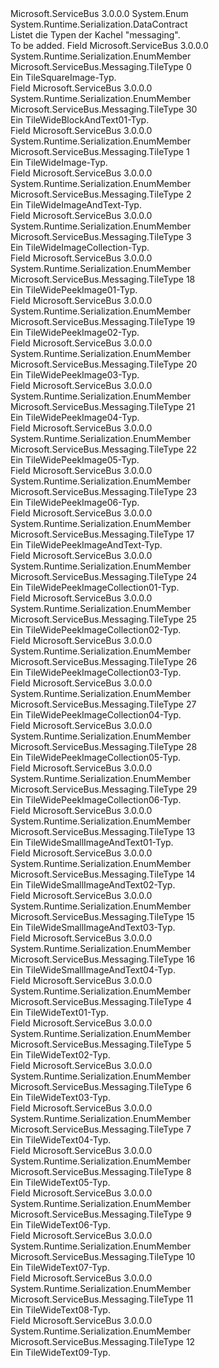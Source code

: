 <Type Name="TileType" FullName="Microsoft.ServiceBus.Messaging.TileType">
  <TypeSignature Language="C#" Value="public enum TileType" />
  <TypeSignature Language="ILAsm" Value=".class public auto ansi sealed TileType extends System.Enum" />
  <TypeSignature Language="DocId" Value="T:Microsoft.ServiceBus.Messaging.TileType" />
  <TypeSignature Language="VB.NET" Value="Public Enum TileType" />
  <TypeSignature Language="F#" Value="type TileType = " />
  <AssemblyInfo>
    <AssemblyName>Microsoft.ServiceBus</AssemblyName>
    <AssemblyVersion>3.0.0.0</AssemblyVersion>
  </AssemblyInfo>
  <Base>
    <BaseTypeName>System.Enum</BaseTypeName>
  </Base>
  <Attributes>
    <Attribute>
      <AttributeName>System.Runtime.Serialization.DataContract</AttributeName>
    </Attribute>
  </Attributes>
  <Docs>
    <summary>Listet die Typen der Kachel "messaging".</summary>
    <remarks>To be added.</remarks>
  </Docs>
  <Members>
    <Member MemberName="TileSquareImage">
      <MemberSignature Language="C#" Value="TileSquareImage" />
      <MemberSignature Language="ILAsm" Value=".field public static literal valuetype Microsoft.ServiceBus.Messaging.TileType TileSquareImage = int32(0)" />
      <MemberSignature Language="DocId" Value="F:Microsoft.ServiceBus.Messaging.TileType.TileSquareImage" />
      <MemberSignature Language="VB.NET" Value="TileSquareImage" />
      <MemberSignature Language="F#" Value="TileSquareImage = 0" Usage="Microsoft.ServiceBus.Messaging.TileType.TileSquareImage" />
      <MemberType>Field</MemberType>
      <AssemblyInfo>
        <AssemblyName>Microsoft.ServiceBus</AssemblyName>
        <AssemblyVersion>3.0.0.0</AssemblyVersion>
      </AssemblyInfo>
      <Attributes>
        <Attribute>
          <AttributeName>System.Runtime.Serialization.EnumMember</AttributeName>
        </Attribute>
      </Attributes>
      <ReturnValue>
        <ReturnType>Microsoft.ServiceBus.Messaging.TileType</ReturnType>
      </ReturnValue>
      <MemberValue>0</MemberValue>
      <Docs>
        <summary>Ein TileSquareImage-Typ.</summary>
      </Docs>
    </Member>
    <Member MemberName="TileWideBlockAndText01">
      <MemberSignature Language="C#" Value="TileWideBlockAndText01" />
      <MemberSignature Language="ILAsm" Value=".field public static literal valuetype Microsoft.ServiceBus.Messaging.TileType TileWideBlockAndText01 = int32(30)" />
      <MemberSignature Language="DocId" Value="F:Microsoft.ServiceBus.Messaging.TileType.TileWideBlockAndText01" />
      <MemberSignature Language="VB.NET" Value="TileWideBlockAndText01" />
      <MemberSignature Language="F#" Value="TileWideBlockAndText01 = 30" Usage="Microsoft.ServiceBus.Messaging.TileType.TileWideBlockAndText01" />
      <MemberType>Field</MemberType>
      <AssemblyInfo>
        <AssemblyName>Microsoft.ServiceBus</AssemblyName>
        <AssemblyVersion>3.0.0.0</AssemblyVersion>
      </AssemblyInfo>
      <Attributes>
        <Attribute>
          <AttributeName>System.Runtime.Serialization.EnumMember</AttributeName>
        </Attribute>
      </Attributes>
      <ReturnValue>
        <ReturnType>Microsoft.ServiceBus.Messaging.TileType</ReturnType>
      </ReturnValue>
      <MemberValue>30</MemberValue>
      <Docs>
        <summary>Ein TileWideBlockAndText01-Typ.</summary>
      </Docs>
    </Member>
    <Member MemberName="TileWideImage">
      <MemberSignature Language="C#" Value="TileWideImage" />
      <MemberSignature Language="ILAsm" Value=".field public static literal valuetype Microsoft.ServiceBus.Messaging.TileType TileWideImage = int32(1)" />
      <MemberSignature Language="DocId" Value="F:Microsoft.ServiceBus.Messaging.TileType.TileWideImage" />
      <MemberSignature Language="VB.NET" Value="TileWideImage" />
      <MemberSignature Language="F#" Value="TileWideImage = 1" Usage="Microsoft.ServiceBus.Messaging.TileType.TileWideImage" />
      <MemberType>Field</MemberType>
      <AssemblyInfo>
        <AssemblyName>Microsoft.ServiceBus</AssemblyName>
        <AssemblyVersion>3.0.0.0</AssemblyVersion>
      </AssemblyInfo>
      <Attributes>
        <Attribute>
          <AttributeName>System.Runtime.Serialization.EnumMember</AttributeName>
        </Attribute>
      </Attributes>
      <ReturnValue>
        <ReturnType>Microsoft.ServiceBus.Messaging.TileType</ReturnType>
      </ReturnValue>
      <MemberValue>1</MemberValue>
      <Docs>
        <summary>Ein TileWideImage-Typ.</summary>
      </Docs>
    </Member>
    <Member MemberName="TileWideImageAndText">
      <MemberSignature Language="C#" Value="TileWideImageAndText" />
      <MemberSignature Language="ILAsm" Value=".field public static literal valuetype Microsoft.ServiceBus.Messaging.TileType TileWideImageAndText = int32(2)" />
      <MemberSignature Language="DocId" Value="F:Microsoft.ServiceBus.Messaging.TileType.TileWideImageAndText" />
      <MemberSignature Language="VB.NET" Value="TileWideImageAndText" />
      <MemberSignature Language="F#" Value="TileWideImageAndText = 2" Usage="Microsoft.ServiceBus.Messaging.TileType.TileWideImageAndText" />
      <MemberType>Field</MemberType>
      <AssemblyInfo>
        <AssemblyName>Microsoft.ServiceBus</AssemblyName>
        <AssemblyVersion>3.0.0.0</AssemblyVersion>
      </AssemblyInfo>
      <Attributes>
        <Attribute>
          <AttributeName>System.Runtime.Serialization.EnumMember</AttributeName>
        </Attribute>
      </Attributes>
      <ReturnValue>
        <ReturnType>Microsoft.ServiceBus.Messaging.TileType</ReturnType>
      </ReturnValue>
      <MemberValue>2</MemberValue>
      <Docs>
        <summary>Ein TileWideImageAndText-Typ.</summary>
      </Docs>
    </Member>
    <Member MemberName="TileWideImageCollection">
      <MemberSignature Language="C#" Value="TileWideImageCollection" />
      <MemberSignature Language="ILAsm" Value=".field public static literal valuetype Microsoft.ServiceBus.Messaging.TileType TileWideImageCollection = int32(3)" />
      <MemberSignature Language="DocId" Value="F:Microsoft.ServiceBus.Messaging.TileType.TileWideImageCollection" />
      <MemberSignature Language="VB.NET" Value="TileWideImageCollection" />
      <MemberSignature Language="F#" Value="TileWideImageCollection = 3" Usage="Microsoft.ServiceBus.Messaging.TileType.TileWideImageCollection" />
      <MemberType>Field</MemberType>
      <AssemblyInfo>
        <AssemblyName>Microsoft.ServiceBus</AssemblyName>
        <AssemblyVersion>3.0.0.0</AssemblyVersion>
      </AssemblyInfo>
      <Attributes>
        <Attribute>
          <AttributeName>System.Runtime.Serialization.EnumMember</AttributeName>
        </Attribute>
      </Attributes>
      <ReturnValue>
        <ReturnType>Microsoft.ServiceBus.Messaging.TileType</ReturnType>
      </ReturnValue>
      <MemberValue>3</MemberValue>
      <Docs>
        <summary>Ein TileWideImageCollection-Typ.</summary>
      </Docs>
    </Member>
    <Member MemberName="TileWidePeekImage01">
      <MemberSignature Language="C#" Value="TileWidePeekImage01" />
      <MemberSignature Language="ILAsm" Value=".field public static literal valuetype Microsoft.ServiceBus.Messaging.TileType TileWidePeekImage01 = int32(18)" />
      <MemberSignature Language="DocId" Value="F:Microsoft.ServiceBus.Messaging.TileType.TileWidePeekImage01" />
      <MemberSignature Language="VB.NET" Value="TileWidePeekImage01" />
      <MemberSignature Language="F#" Value="TileWidePeekImage01 = 18" Usage="Microsoft.ServiceBus.Messaging.TileType.TileWidePeekImage01" />
      <MemberType>Field</MemberType>
      <AssemblyInfo>
        <AssemblyName>Microsoft.ServiceBus</AssemblyName>
        <AssemblyVersion>3.0.0.0</AssemblyVersion>
      </AssemblyInfo>
      <Attributes>
        <Attribute>
          <AttributeName>System.Runtime.Serialization.EnumMember</AttributeName>
        </Attribute>
      </Attributes>
      <ReturnValue>
        <ReturnType>Microsoft.ServiceBus.Messaging.TileType</ReturnType>
      </ReturnValue>
      <MemberValue>18</MemberValue>
      <Docs>
        <summary>Ein TileWidePeekImage01-Typ.</summary>
      </Docs>
    </Member>
    <Member MemberName="TileWidePeekImage02">
      <MemberSignature Language="C#" Value="TileWidePeekImage02" />
      <MemberSignature Language="ILAsm" Value=".field public static literal valuetype Microsoft.ServiceBus.Messaging.TileType TileWidePeekImage02 = int32(19)" />
      <MemberSignature Language="DocId" Value="F:Microsoft.ServiceBus.Messaging.TileType.TileWidePeekImage02" />
      <MemberSignature Language="VB.NET" Value="TileWidePeekImage02" />
      <MemberSignature Language="F#" Value="TileWidePeekImage02 = 19" Usage="Microsoft.ServiceBus.Messaging.TileType.TileWidePeekImage02" />
      <MemberType>Field</MemberType>
      <AssemblyInfo>
        <AssemblyName>Microsoft.ServiceBus</AssemblyName>
        <AssemblyVersion>3.0.0.0</AssemblyVersion>
      </AssemblyInfo>
      <Attributes>
        <Attribute>
          <AttributeName>System.Runtime.Serialization.EnumMember</AttributeName>
        </Attribute>
      </Attributes>
      <ReturnValue>
        <ReturnType>Microsoft.ServiceBus.Messaging.TileType</ReturnType>
      </ReturnValue>
      <MemberValue>19</MemberValue>
      <Docs>
        <summary>Ein TileWidePeekImage02-Typ.</summary>
      </Docs>
    </Member>
    <Member MemberName="TileWidePeekImage03">
      <MemberSignature Language="C#" Value="TileWidePeekImage03" />
      <MemberSignature Language="ILAsm" Value=".field public static literal valuetype Microsoft.ServiceBus.Messaging.TileType TileWidePeekImage03 = int32(20)" />
      <MemberSignature Language="DocId" Value="F:Microsoft.ServiceBus.Messaging.TileType.TileWidePeekImage03" />
      <MemberSignature Language="VB.NET" Value="TileWidePeekImage03" />
      <MemberSignature Language="F#" Value="TileWidePeekImage03 = 20" Usage="Microsoft.ServiceBus.Messaging.TileType.TileWidePeekImage03" />
      <MemberType>Field</MemberType>
      <AssemblyInfo>
        <AssemblyName>Microsoft.ServiceBus</AssemblyName>
        <AssemblyVersion>3.0.0.0</AssemblyVersion>
      </AssemblyInfo>
      <Attributes>
        <Attribute>
          <AttributeName>System.Runtime.Serialization.EnumMember</AttributeName>
        </Attribute>
      </Attributes>
      <ReturnValue>
        <ReturnType>Microsoft.ServiceBus.Messaging.TileType</ReturnType>
      </ReturnValue>
      <MemberValue>20</MemberValue>
      <Docs>
        <summary>Ein TileWidePeekImage03-Typ.</summary>
      </Docs>
    </Member>
    <Member MemberName="TileWidePeekImage04">
      <MemberSignature Language="C#" Value="TileWidePeekImage04" />
      <MemberSignature Language="ILAsm" Value=".field public static literal valuetype Microsoft.ServiceBus.Messaging.TileType TileWidePeekImage04 = int32(21)" />
      <MemberSignature Language="DocId" Value="F:Microsoft.ServiceBus.Messaging.TileType.TileWidePeekImage04" />
      <MemberSignature Language="VB.NET" Value="TileWidePeekImage04" />
      <MemberSignature Language="F#" Value="TileWidePeekImage04 = 21" Usage="Microsoft.ServiceBus.Messaging.TileType.TileWidePeekImage04" />
      <MemberType>Field</MemberType>
      <AssemblyInfo>
        <AssemblyName>Microsoft.ServiceBus</AssemblyName>
        <AssemblyVersion>3.0.0.0</AssemblyVersion>
      </AssemblyInfo>
      <Attributes>
        <Attribute>
          <AttributeName>System.Runtime.Serialization.EnumMember</AttributeName>
        </Attribute>
      </Attributes>
      <ReturnValue>
        <ReturnType>Microsoft.ServiceBus.Messaging.TileType</ReturnType>
      </ReturnValue>
      <MemberValue>21</MemberValue>
      <Docs>
        <summary>Ein TileWidePeekImage04-Typ.</summary>
      </Docs>
    </Member>
    <Member MemberName="TileWidePeekImage05">
      <MemberSignature Language="C#" Value="TileWidePeekImage05" />
      <MemberSignature Language="ILAsm" Value=".field public static literal valuetype Microsoft.ServiceBus.Messaging.TileType TileWidePeekImage05 = int32(22)" />
      <MemberSignature Language="DocId" Value="F:Microsoft.ServiceBus.Messaging.TileType.TileWidePeekImage05" />
      <MemberSignature Language="VB.NET" Value="TileWidePeekImage05" />
      <MemberSignature Language="F#" Value="TileWidePeekImage05 = 22" Usage="Microsoft.ServiceBus.Messaging.TileType.TileWidePeekImage05" />
      <MemberType>Field</MemberType>
      <AssemblyInfo>
        <AssemblyName>Microsoft.ServiceBus</AssemblyName>
        <AssemblyVersion>3.0.0.0</AssemblyVersion>
      </AssemblyInfo>
      <Attributes>
        <Attribute>
          <AttributeName>System.Runtime.Serialization.EnumMember</AttributeName>
        </Attribute>
      </Attributes>
      <ReturnValue>
        <ReturnType>Microsoft.ServiceBus.Messaging.TileType</ReturnType>
      </ReturnValue>
      <MemberValue>22</MemberValue>
      <Docs>
        <summary>Ein TileWidePeekImage05-Typ.</summary>
      </Docs>
    </Member>
    <Member MemberName="TileWidePeekImage06">
      <MemberSignature Language="C#" Value="TileWidePeekImage06" />
      <MemberSignature Language="ILAsm" Value=".field public static literal valuetype Microsoft.ServiceBus.Messaging.TileType TileWidePeekImage06 = int32(23)" />
      <MemberSignature Language="DocId" Value="F:Microsoft.ServiceBus.Messaging.TileType.TileWidePeekImage06" />
      <MemberSignature Language="VB.NET" Value="TileWidePeekImage06" />
      <MemberSignature Language="F#" Value="TileWidePeekImage06 = 23" Usage="Microsoft.ServiceBus.Messaging.TileType.TileWidePeekImage06" />
      <MemberType>Field</MemberType>
      <AssemblyInfo>
        <AssemblyName>Microsoft.ServiceBus</AssemblyName>
        <AssemblyVersion>3.0.0.0</AssemblyVersion>
      </AssemblyInfo>
      <Attributes>
        <Attribute>
          <AttributeName>System.Runtime.Serialization.EnumMember</AttributeName>
        </Attribute>
      </Attributes>
      <ReturnValue>
        <ReturnType>Microsoft.ServiceBus.Messaging.TileType</ReturnType>
      </ReturnValue>
      <MemberValue>23</MemberValue>
      <Docs>
        <summary>Ein TileWidePeekImage06-Typ.</summary>
      </Docs>
    </Member>
    <Member MemberName="TileWidePeekImageAndText">
      <MemberSignature Language="C#" Value="TileWidePeekImageAndText" />
      <MemberSignature Language="ILAsm" Value=".field public static literal valuetype Microsoft.ServiceBus.Messaging.TileType TileWidePeekImageAndText = int32(17)" />
      <MemberSignature Language="DocId" Value="F:Microsoft.ServiceBus.Messaging.TileType.TileWidePeekImageAndText" />
      <MemberSignature Language="VB.NET" Value="TileWidePeekImageAndText" />
      <MemberSignature Language="F#" Value="TileWidePeekImageAndText = 17" Usage="Microsoft.ServiceBus.Messaging.TileType.TileWidePeekImageAndText" />
      <MemberType>Field</MemberType>
      <AssemblyInfo>
        <AssemblyName>Microsoft.ServiceBus</AssemblyName>
        <AssemblyVersion>3.0.0.0</AssemblyVersion>
      </AssemblyInfo>
      <Attributes>
        <Attribute>
          <AttributeName>System.Runtime.Serialization.EnumMember</AttributeName>
        </Attribute>
      </Attributes>
      <ReturnValue>
        <ReturnType>Microsoft.ServiceBus.Messaging.TileType</ReturnType>
      </ReturnValue>
      <MemberValue>17</MemberValue>
      <Docs>
        <summary>Ein TileWidePeekImageAndText-Typ.</summary>
      </Docs>
    </Member>
    <Member MemberName="TileWidePeekImageCollection01">
      <MemberSignature Language="C#" Value="TileWidePeekImageCollection01" />
      <MemberSignature Language="ILAsm" Value=".field public static literal valuetype Microsoft.ServiceBus.Messaging.TileType TileWidePeekImageCollection01 = int32(24)" />
      <MemberSignature Language="DocId" Value="F:Microsoft.ServiceBus.Messaging.TileType.TileWidePeekImageCollection01" />
      <MemberSignature Language="VB.NET" Value="TileWidePeekImageCollection01" />
      <MemberSignature Language="F#" Value="TileWidePeekImageCollection01 = 24" Usage="Microsoft.ServiceBus.Messaging.TileType.TileWidePeekImageCollection01" />
      <MemberType>Field</MemberType>
      <AssemblyInfo>
        <AssemblyName>Microsoft.ServiceBus</AssemblyName>
        <AssemblyVersion>3.0.0.0</AssemblyVersion>
      </AssemblyInfo>
      <Attributes>
        <Attribute>
          <AttributeName>System.Runtime.Serialization.EnumMember</AttributeName>
        </Attribute>
      </Attributes>
      <ReturnValue>
        <ReturnType>Microsoft.ServiceBus.Messaging.TileType</ReturnType>
      </ReturnValue>
      <MemberValue>24</MemberValue>
      <Docs>
        <summary>Ein TileWidePeekImageCollection01-Typ.</summary>
      </Docs>
    </Member>
    <Member MemberName="TileWidePeekImageCollection02">
      <MemberSignature Language="C#" Value="TileWidePeekImageCollection02" />
      <MemberSignature Language="ILAsm" Value=".field public static literal valuetype Microsoft.ServiceBus.Messaging.TileType TileWidePeekImageCollection02 = int32(25)" />
      <MemberSignature Language="DocId" Value="F:Microsoft.ServiceBus.Messaging.TileType.TileWidePeekImageCollection02" />
      <MemberSignature Language="VB.NET" Value="TileWidePeekImageCollection02" />
      <MemberSignature Language="F#" Value="TileWidePeekImageCollection02 = 25" Usage="Microsoft.ServiceBus.Messaging.TileType.TileWidePeekImageCollection02" />
      <MemberType>Field</MemberType>
      <AssemblyInfo>
        <AssemblyName>Microsoft.ServiceBus</AssemblyName>
        <AssemblyVersion>3.0.0.0</AssemblyVersion>
      </AssemblyInfo>
      <Attributes>
        <Attribute>
          <AttributeName>System.Runtime.Serialization.EnumMember</AttributeName>
        </Attribute>
      </Attributes>
      <ReturnValue>
        <ReturnType>Microsoft.ServiceBus.Messaging.TileType</ReturnType>
      </ReturnValue>
      <MemberValue>25</MemberValue>
      <Docs>
        <summary>Ein TileWidePeekImageCollection02-Typ.</summary>
      </Docs>
    </Member>
    <Member MemberName="TileWidePeekImageCollection03">
      <MemberSignature Language="C#" Value="TileWidePeekImageCollection03" />
      <MemberSignature Language="ILAsm" Value=".field public static literal valuetype Microsoft.ServiceBus.Messaging.TileType TileWidePeekImageCollection03 = int32(26)" />
      <MemberSignature Language="DocId" Value="F:Microsoft.ServiceBus.Messaging.TileType.TileWidePeekImageCollection03" />
      <MemberSignature Language="VB.NET" Value="TileWidePeekImageCollection03" />
      <MemberSignature Language="F#" Value="TileWidePeekImageCollection03 = 26" Usage="Microsoft.ServiceBus.Messaging.TileType.TileWidePeekImageCollection03" />
      <MemberType>Field</MemberType>
      <AssemblyInfo>
        <AssemblyName>Microsoft.ServiceBus</AssemblyName>
        <AssemblyVersion>3.0.0.0</AssemblyVersion>
      </AssemblyInfo>
      <Attributes>
        <Attribute>
          <AttributeName>System.Runtime.Serialization.EnumMember</AttributeName>
        </Attribute>
      </Attributes>
      <ReturnValue>
        <ReturnType>Microsoft.ServiceBus.Messaging.TileType</ReturnType>
      </ReturnValue>
      <MemberValue>26</MemberValue>
      <Docs>
        <summary>Ein TileWidePeekImageCollection03-Typ.</summary>
      </Docs>
    </Member>
    <Member MemberName="TileWidePeekImageCollection04">
      <MemberSignature Language="C#" Value="TileWidePeekImageCollection04" />
      <MemberSignature Language="ILAsm" Value=".field public static literal valuetype Microsoft.ServiceBus.Messaging.TileType TileWidePeekImageCollection04 = int32(27)" />
      <MemberSignature Language="DocId" Value="F:Microsoft.ServiceBus.Messaging.TileType.TileWidePeekImageCollection04" />
      <MemberSignature Language="VB.NET" Value="TileWidePeekImageCollection04" />
      <MemberSignature Language="F#" Value="TileWidePeekImageCollection04 = 27" Usage="Microsoft.ServiceBus.Messaging.TileType.TileWidePeekImageCollection04" />
      <MemberType>Field</MemberType>
      <AssemblyInfo>
        <AssemblyName>Microsoft.ServiceBus</AssemblyName>
        <AssemblyVersion>3.0.0.0</AssemblyVersion>
      </AssemblyInfo>
      <Attributes>
        <Attribute>
          <AttributeName>System.Runtime.Serialization.EnumMember</AttributeName>
        </Attribute>
      </Attributes>
      <ReturnValue>
        <ReturnType>Microsoft.ServiceBus.Messaging.TileType</ReturnType>
      </ReturnValue>
      <MemberValue>27</MemberValue>
      <Docs>
        <summary>Ein TileWidePeekImageCollection04-Typ.</summary>
      </Docs>
    </Member>
    <Member MemberName="TileWidePeekImageCollection05">
      <MemberSignature Language="C#" Value="TileWidePeekImageCollection05" />
      <MemberSignature Language="ILAsm" Value=".field public static literal valuetype Microsoft.ServiceBus.Messaging.TileType TileWidePeekImageCollection05 = int32(28)" />
      <MemberSignature Language="DocId" Value="F:Microsoft.ServiceBus.Messaging.TileType.TileWidePeekImageCollection05" />
      <MemberSignature Language="VB.NET" Value="TileWidePeekImageCollection05" />
      <MemberSignature Language="F#" Value="TileWidePeekImageCollection05 = 28" Usage="Microsoft.ServiceBus.Messaging.TileType.TileWidePeekImageCollection05" />
      <MemberType>Field</MemberType>
      <AssemblyInfo>
        <AssemblyName>Microsoft.ServiceBus</AssemblyName>
        <AssemblyVersion>3.0.0.0</AssemblyVersion>
      </AssemblyInfo>
      <Attributes>
        <Attribute>
          <AttributeName>System.Runtime.Serialization.EnumMember</AttributeName>
        </Attribute>
      </Attributes>
      <ReturnValue>
        <ReturnType>Microsoft.ServiceBus.Messaging.TileType</ReturnType>
      </ReturnValue>
      <MemberValue>28</MemberValue>
      <Docs>
        <summary>Ein TileWidePeekImageCollection05-Typ.</summary>
      </Docs>
    </Member>
    <Member MemberName="TileWidePeekImageCollection06">
      <MemberSignature Language="C#" Value="TileWidePeekImageCollection06" />
      <MemberSignature Language="ILAsm" Value=".field public static literal valuetype Microsoft.ServiceBus.Messaging.TileType TileWidePeekImageCollection06 = int32(29)" />
      <MemberSignature Language="DocId" Value="F:Microsoft.ServiceBus.Messaging.TileType.TileWidePeekImageCollection06" />
      <MemberSignature Language="VB.NET" Value="TileWidePeekImageCollection06" />
      <MemberSignature Language="F#" Value="TileWidePeekImageCollection06 = 29" Usage="Microsoft.ServiceBus.Messaging.TileType.TileWidePeekImageCollection06" />
      <MemberType>Field</MemberType>
      <AssemblyInfo>
        <AssemblyName>Microsoft.ServiceBus</AssemblyName>
        <AssemblyVersion>3.0.0.0</AssemblyVersion>
      </AssemblyInfo>
      <Attributes>
        <Attribute>
          <AttributeName>System.Runtime.Serialization.EnumMember</AttributeName>
        </Attribute>
      </Attributes>
      <ReturnValue>
        <ReturnType>Microsoft.ServiceBus.Messaging.TileType</ReturnType>
      </ReturnValue>
      <MemberValue>29</MemberValue>
      <Docs>
        <summary>Ein TileWidePeekImageCollection06-Typ.</summary>
      </Docs>
    </Member>
    <Member MemberName="TileWideSmallImageAndText01">
      <MemberSignature Language="C#" Value="TileWideSmallImageAndText01" />
      <MemberSignature Language="ILAsm" Value=".field public static literal valuetype Microsoft.ServiceBus.Messaging.TileType TileWideSmallImageAndText01 = int32(13)" />
      <MemberSignature Language="DocId" Value="F:Microsoft.ServiceBus.Messaging.TileType.TileWideSmallImageAndText01" />
      <MemberSignature Language="VB.NET" Value="TileWideSmallImageAndText01" />
      <MemberSignature Language="F#" Value="TileWideSmallImageAndText01 = 13" Usage="Microsoft.ServiceBus.Messaging.TileType.TileWideSmallImageAndText01" />
      <MemberType>Field</MemberType>
      <AssemblyInfo>
        <AssemblyName>Microsoft.ServiceBus</AssemblyName>
        <AssemblyVersion>3.0.0.0</AssemblyVersion>
      </AssemblyInfo>
      <Attributes>
        <Attribute>
          <AttributeName>System.Runtime.Serialization.EnumMember</AttributeName>
        </Attribute>
      </Attributes>
      <ReturnValue>
        <ReturnType>Microsoft.ServiceBus.Messaging.TileType</ReturnType>
      </ReturnValue>
      <MemberValue>13</MemberValue>
      <Docs>
        <summary>Ein TileWideSmallImageAndText01-Typ.</summary>
      </Docs>
    </Member>
    <Member MemberName="TileWideSmallImageAndText02">
      <MemberSignature Language="C#" Value="TileWideSmallImageAndText02" />
      <MemberSignature Language="ILAsm" Value=".field public static literal valuetype Microsoft.ServiceBus.Messaging.TileType TileWideSmallImageAndText02 = int32(14)" />
      <MemberSignature Language="DocId" Value="F:Microsoft.ServiceBus.Messaging.TileType.TileWideSmallImageAndText02" />
      <MemberSignature Language="VB.NET" Value="TileWideSmallImageAndText02" />
      <MemberSignature Language="F#" Value="TileWideSmallImageAndText02 = 14" Usage="Microsoft.ServiceBus.Messaging.TileType.TileWideSmallImageAndText02" />
      <MemberType>Field</MemberType>
      <AssemblyInfo>
        <AssemblyName>Microsoft.ServiceBus</AssemblyName>
        <AssemblyVersion>3.0.0.0</AssemblyVersion>
      </AssemblyInfo>
      <Attributes>
        <Attribute>
          <AttributeName>System.Runtime.Serialization.EnumMember</AttributeName>
        </Attribute>
      </Attributes>
      <ReturnValue>
        <ReturnType>Microsoft.ServiceBus.Messaging.TileType</ReturnType>
      </ReturnValue>
      <MemberValue>14</MemberValue>
      <Docs>
        <summary>Ein TileWideSmallImageAndText02-Typ.</summary>
      </Docs>
    </Member>
    <Member MemberName="TileWideSmallImageAndText03">
      <MemberSignature Language="C#" Value="TileWideSmallImageAndText03" />
      <MemberSignature Language="ILAsm" Value=".field public static literal valuetype Microsoft.ServiceBus.Messaging.TileType TileWideSmallImageAndText03 = int32(15)" />
      <MemberSignature Language="DocId" Value="F:Microsoft.ServiceBus.Messaging.TileType.TileWideSmallImageAndText03" />
      <MemberSignature Language="VB.NET" Value="TileWideSmallImageAndText03" />
      <MemberSignature Language="F#" Value="TileWideSmallImageAndText03 = 15" Usage="Microsoft.ServiceBus.Messaging.TileType.TileWideSmallImageAndText03" />
      <MemberType>Field</MemberType>
      <AssemblyInfo>
        <AssemblyName>Microsoft.ServiceBus</AssemblyName>
        <AssemblyVersion>3.0.0.0</AssemblyVersion>
      </AssemblyInfo>
      <Attributes>
        <Attribute>
          <AttributeName>System.Runtime.Serialization.EnumMember</AttributeName>
        </Attribute>
      </Attributes>
      <ReturnValue>
        <ReturnType>Microsoft.ServiceBus.Messaging.TileType</ReturnType>
      </ReturnValue>
      <MemberValue>15</MemberValue>
      <Docs>
        <summary>Ein TileWideSmallImageAndText03-Typ.</summary>
      </Docs>
    </Member>
    <Member MemberName="TileWideSmallImageAndText04">
      <MemberSignature Language="C#" Value="TileWideSmallImageAndText04" />
      <MemberSignature Language="ILAsm" Value=".field public static literal valuetype Microsoft.ServiceBus.Messaging.TileType TileWideSmallImageAndText04 = int32(16)" />
      <MemberSignature Language="DocId" Value="F:Microsoft.ServiceBus.Messaging.TileType.TileWideSmallImageAndText04" />
      <MemberSignature Language="VB.NET" Value="TileWideSmallImageAndText04" />
      <MemberSignature Language="F#" Value="TileWideSmallImageAndText04 = 16" Usage="Microsoft.ServiceBus.Messaging.TileType.TileWideSmallImageAndText04" />
      <MemberType>Field</MemberType>
      <AssemblyInfo>
        <AssemblyName>Microsoft.ServiceBus</AssemblyName>
        <AssemblyVersion>3.0.0.0</AssemblyVersion>
      </AssemblyInfo>
      <Attributes>
        <Attribute>
          <AttributeName>System.Runtime.Serialization.EnumMember</AttributeName>
        </Attribute>
      </Attributes>
      <ReturnValue>
        <ReturnType>Microsoft.ServiceBus.Messaging.TileType</ReturnType>
      </ReturnValue>
      <MemberValue>16</MemberValue>
      <Docs>
        <summary>Ein TileWideSmallImageAndText04-Typ.</summary>
      </Docs>
    </Member>
    <Member MemberName="TileWideText01">
      <MemberSignature Language="C#" Value="TileWideText01" />
      <MemberSignature Language="ILAsm" Value=".field public static literal valuetype Microsoft.ServiceBus.Messaging.TileType TileWideText01 = int32(4)" />
      <MemberSignature Language="DocId" Value="F:Microsoft.ServiceBus.Messaging.TileType.TileWideText01" />
      <MemberSignature Language="VB.NET" Value="TileWideText01" />
      <MemberSignature Language="F#" Value="TileWideText01 = 4" Usage="Microsoft.ServiceBus.Messaging.TileType.TileWideText01" />
      <MemberType>Field</MemberType>
      <AssemblyInfo>
        <AssemblyName>Microsoft.ServiceBus</AssemblyName>
        <AssemblyVersion>3.0.0.0</AssemblyVersion>
      </AssemblyInfo>
      <Attributes>
        <Attribute>
          <AttributeName>System.Runtime.Serialization.EnumMember</AttributeName>
        </Attribute>
      </Attributes>
      <ReturnValue>
        <ReturnType>Microsoft.ServiceBus.Messaging.TileType</ReturnType>
      </ReturnValue>
      <MemberValue>4</MemberValue>
      <Docs>
        <summary>Ein TileWideText01-Typ.</summary>
      </Docs>
    </Member>
    <Member MemberName="TileWideText02">
      <MemberSignature Language="C#" Value="TileWideText02" />
      <MemberSignature Language="ILAsm" Value=".field public static literal valuetype Microsoft.ServiceBus.Messaging.TileType TileWideText02 = int32(5)" />
      <MemberSignature Language="DocId" Value="F:Microsoft.ServiceBus.Messaging.TileType.TileWideText02" />
      <MemberSignature Language="VB.NET" Value="TileWideText02" />
      <MemberSignature Language="F#" Value="TileWideText02 = 5" Usage="Microsoft.ServiceBus.Messaging.TileType.TileWideText02" />
      <MemberType>Field</MemberType>
      <AssemblyInfo>
        <AssemblyName>Microsoft.ServiceBus</AssemblyName>
        <AssemblyVersion>3.0.0.0</AssemblyVersion>
      </AssemblyInfo>
      <Attributes>
        <Attribute>
          <AttributeName>System.Runtime.Serialization.EnumMember</AttributeName>
        </Attribute>
      </Attributes>
      <ReturnValue>
        <ReturnType>Microsoft.ServiceBus.Messaging.TileType</ReturnType>
      </ReturnValue>
      <MemberValue>5</MemberValue>
      <Docs>
        <summary>Ein TileWideText02-Typ.</summary>
      </Docs>
    </Member>
    <Member MemberName="TileWideText03">
      <MemberSignature Language="C#" Value="TileWideText03" />
      <MemberSignature Language="ILAsm" Value=".field public static literal valuetype Microsoft.ServiceBus.Messaging.TileType TileWideText03 = int32(6)" />
      <MemberSignature Language="DocId" Value="F:Microsoft.ServiceBus.Messaging.TileType.TileWideText03" />
      <MemberSignature Language="VB.NET" Value="TileWideText03" />
      <MemberSignature Language="F#" Value="TileWideText03 = 6" Usage="Microsoft.ServiceBus.Messaging.TileType.TileWideText03" />
      <MemberType>Field</MemberType>
      <AssemblyInfo>
        <AssemblyName>Microsoft.ServiceBus</AssemblyName>
        <AssemblyVersion>3.0.0.0</AssemblyVersion>
      </AssemblyInfo>
      <Attributes>
        <Attribute>
          <AttributeName>System.Runtime.Serialization.EnumMember</AttributeName>
        </Attribute>
      </Attributes>
      <ReturnValue>
        <ReturnType>Microsoft.ServiceBus.Messaging.TileType</ReturnType>
      </ReturnValue>
      <MemberValue>6</MemberValue>
      <Docs>
        <summary>Ein TileWideText03-Typ.</summary>
      </Docs>
    </Member>
    <Member MemberName="TileWideText04">
      <MemberSignature Language="C#" Value="TileWideText04" />
      <MemberSignature Language="ILAsm" Value=".field public static literal valuetype Microsoft.ServiceBus.Messaging.TileType TileWideText04 = int32(7)" />
      <MemberSignature Language="DocId" Value="F:Microsoft.ServiceBus.Messaging.TileType.TileWideText04" />
      <MemberSignature Language="VB.NET" Value="TileWideText04" />
      <MemberSignature Language="F#" Value="TileWideText04 = 7" Usage="Microsoft.ServiceBus.Messaging.TileType.TileWideText04" />
      <MemberType>Field</MemberType>
      <AssemblyInfo>
        <AssemblyName>Microsoft.ServiceBus</AssemblyName>
        <AssemblyVersion>3.0.0.0</AssemblyVersion>
      </AssemblyInfo>
      <Attributes>
        <Attribute>
          <AttributeName>System.Runtime.Serialization.EnumMember</AttributeName>
        </Attribute>
      </Attributes>
      <ReturnValue>
        <ReturnType>Microsoft.ServiceBus.Messaging.TileType</ReturnType>
      </ReturnValue>
      <MemberValue>7</MemberValue>
      <Docs>
        <summary>Ein TileWideText04-Typ.</summary>
      </Docs>
    </Member>
    <Member MemberName="TileWideText05">
      <MemberSignature Language="C#" Value="TileWideText05" />
      <MemberSignature Language="ILAsm" Value=".field public static literal valuetype Microsoft.ServiceBus.Messaging.TileType TileWideText05 = int32(8)" />
      <MemberSignature Language="DocId" Value="F:Microsoft.ServiceBus.Messaging.TileType.TileWideText05" />
      <MemberSignature Language="VB.NET" Value="TileWideText05" />
      <MemberSignature Language="F#" Value="TileWideText05 = 8" Usage="Microsoft.ServiceBus.Messaging.TileType.TileWideText05" />
      <MemberType>Field</MemberType>
      <AssemblyInfo>
        <AssemblyName>Microsoft.ServiceBus</AssemblyName>
        <AssemblyVersion>3.0.0.0</AssemblyVersion>
      </AssemblyInfo>
      <Attributes>
        <Attribute>
          <AttributeName>System.Runtime.Serialization.EnumMember</AttributeName>
        </Attribute>
      </Attributes>
      <ReturnValue>
        <ReturnType>Microsoft.ServiceBus.Messaging.TileType</ReturnType>
      </ReturnValue>
      <MemberValue>8</MemberValue>
      <Docs>
        <summary>Ein TileWideText05-Typ.</summary>
      </Docs>
    </Member>
    <Member MemberName="TileWideText06">
      <MemberSignature Language="C#" Value="TileWideText06" />
      <MemberSignature Language="ILAsm" Value=".field public static literal valuetype Microsoft.ServiceBus.Messaging.TileType TileWideText06 = int32(9)" />
      <MemberSignature Language="DocId" Value="F:Microsoft.ServiceBus.Messaging.TileType.TileWideText06" />
      <MemberSignature Language="VB.NET" Value="TileWideText06" />
      <MemberSignature Language="F#" Value="TileWideText06 = 9" Usage="Microsoft.ServiceBus.Messaging.TileType.TileWideText06" />
      <MemberType>Field</MemberType>
      <AssemblyInfo>
        <AssemblyName>Microsoft.ServiceBus</AssemblyName>
        <AssemblyVersion>3.0.0.0</AssemblyVersion>
      </AssemblyInfo>
      <Attributes>
        <Attribute>
          <AttributeName>System.Runtime.Serialization.EnumMember</AttributeName>
        </Attribute>
      </Attributes>
      <ReturnValue>
        <ReturnType>Microsoft.ServiceBus.Messaging.TileType</ReturnType>
      </ReturnValue>
      <MemberValue>9</MemberValue>
      <Docs>
        <summary>Ein TileWideText06-Typ.</summary>
      </Docs>
    </Member>
    <Member MemberName="TileWideText07">
      <MemberSignature Language="C#" Value="TileWideText07" />
      <MemberSignature Language="ILAsm" Value=".field public static literal valuetype Microsoft.ServiceBus.Messaging.TileType TileWideText07 = int32(10)" />
      <MemberSignature Language="DocId" Value="F:Microsoft.ServiceBus.Messaging.TileType.TileWideText07" />
      <MemberSignature Language="VB.NET" Value="TileWideText07" />
      <MemberSignature Language="F#" Value="TileWideText07 = 10" Usage="Microsoft.ServiceBus.Messaging.TileType.TileWideText07" />
      <MemberType>Field</MemberType>
      <AssemblyInfo>
        <AssemblyName>Microsoft.ServiceBus</AssemblyName>
        <AssemblyVersion>3.0.0.0</AssemblyVersion>
      </AssemblyInfo>
      <Attributes>
        <Attribute>
          <AttributeName>System.Runtime.Serialization.EnumMember</AttributeName>
        </Attribute>
      </Attributes>
      <ReturnValue>
        <ReturnType>Microsoft.ServiceBus.Messaging.TileType</ReturnType>
      </ReturnValue>
      <MemberValue>10</MemberValue>
      <Docs>
        <summary>Ein TileWideText07-Typ.</summary>
      </Docs>
    </Member>
    <Member MemberName="TileWideText08">
      <MemberSignature Language="C#" Value="TileWideText08" />
      <MemberSignature Language="ILAsm" Value=".field public static literal valuetype Microsoft.ServiceBus.Messaging.TileType TileWideText08 = int32(11)" />
      <MemberSignature Language="DocId" Value="F:Microsoft.ServiceBus.Messaging.TileType.TileWideText08" />
      <MemberSignature Language="VB.NET" Value="TileWideText08" />
      <MemberSignature Language="F#" Value="TileWideText08 = 11" Usage="Microsoft.ServiceBus.Messaging.TileType.TileWideText08" />
      <MemberType>Field</MemberType>
      <AssemblyInfo>
        <AssemblyName>Microsoft.ServiceBus</AssemblyName>
        <AssemblyVersion>3.0.0.0</AssemblyVersion>
      </AssemblyInfo>
      <Attributes>
        <Attribute>
          <AttributeName>System.Runtime.Serialization.EnumMember</AttributeName>
        </Attribute>
      </Attributes>
      <ReturnValue>
        <ReturnType>Microsoft.ServiceBus.Messaging.TileType</ReturnType>
      </ReturnValue>
      <MemberValue>11</MemberValue>
      <Docs>
        <summary>Ein TileWideText08-Typ.</summary>
      </Docs>
    </Member>
    <Member MemberName="TileWideText09">
      <MemberSignature Language="C#" Value="TileWideText09" />
      <MemberSignature Language="ILAsm" Value=".field public static literal valuetype Microsoft.ServiceBus.Messaging.TileType TileWideText09 = int32(12)" />
      <MemberSignature Language="DocId" Value="F:Microsoft.ServiceBus.Messaging.TileType.TileWideText09" />
      <MemberSignature Language="VB.NET" Value="TileWideText09" />
      <MemberSignature Language="F#" Value="TileWideText09 = 12" Usage="Microsoft.ServiceBus.Messaging.TileType.TileWideText09" />
      <MemberType>Field</MemberType>
      <AssemblyInfo>
        <AssemblyName>Microsoft.ServiceBus</AssemblyName>
        <AssemblyVersion>3.0.0.0</AssemblyVersion>
      </AssemblyInfo>
      <Attributes>
        <Attribute>
          <AttributeName>System.Runtime.Serialization.EnumMember</AttributeName>
        </Attribute>
      </Attributes>
      <ReturnValue>
        <ReturnType>Microsoft.ServiceBus.Messaging.TileType</ReturnType>
      </ReturnValue>
      <MemberValue>12</MemberValue>
      <Docs>
        <summary>Ein TileWideText09-Typ.</summary>
      </Docs>
    </Member>
  </Members>
</Type>